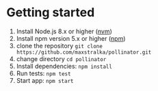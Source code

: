 # Getting started

1. Install Node.js 8.x or higher ([nvm](https://github.com/creationix/nvm))
2. Install npm version 5.x or higher ([npm](https://www.npmjs.com/get-npm))
3. clone the repository `git clone https://github.com/maxstralka/pollinator.git`
4. change directory `cd pollinator`
5. Install dependencies: `npm install`
6. Run tests: `npm test`
7. Start app: `npm start`
